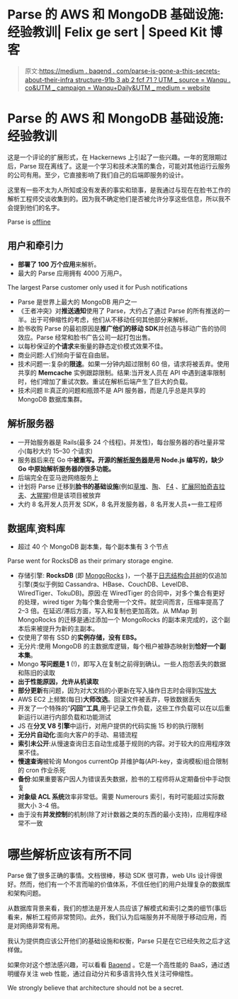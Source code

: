 # Parse 的 AWS 和 MongoDB 基础设施:经验教训| Felix ge sert | Speed Kit 博客

> 原文:[https://medium . baqend . com/parse-is-gone-a-this-secrets-about-their-infra structure-91b 3 ab 2 fcf 71？UTM _ source = Wanqu . co&UTM _ campaign = Wanqu+Daily&UTM _ medium = website](https://medium.baqend.com/parse-is-gone-a-few-secrets-about-their-infrastructure-91b3ab2fcf71?utm_source=wanqu.co&utm_campaign=Wanqu+Daily&utm_medium=website)

# Parse 的 AWS 和 MongoDB 基础设施:经验教训

这是一个评论的扩展形式，在 Hackernews 上引起了一些兴趣。一年的宽限期过后，Parse 现在离线了。这是一个学习和技术决策的集合，可能对其他运行云服务的公司有用。至少，它直接影响了我们自己的后端即服务的设计。

这里有一些不太为人所知或没有发表的事实和琐事，是我通过与现在在脸书工作的解析工程师交谈收集到的。因为我不确定他们是否被允许分享这些信息，所以我不会提到他们的名字。



Parse is [offline](https://status.parse.com/incidents/6mpkbscqw6p9)



## 用户和牵引力

*   **部署了 100 万个应用**来解析。
*   最大的 Parse 应用拥有 4000 万用户。



The largest Parse customer only used it for Push notifications



*   Parse 是世界上最大的 MongoDB 用户之一
*   《王者冲突》对**推送通知**使用了 Parse，大约占了通过 Parse 的所有推送的一半。出于可伸缩性的考虑，他们从不移动任何其他部分来解析。
*   脸书收购 Parse 的最初原因是**推广他们的移动 SDK**并创造与移动广告的协同效应。Parse 经常和脸书广告公司一起打包出售。
*   以每秒保证的**个请求**来衡量的静态定价模式效果不佳。
*   商业问题:人们倾向于留在自由层。
*   技术问题一:复杂的**限速**。如果一分钟内超过限制 60 倍，请求将被丢弃。使用共享的 **Memcache** 实例跟踪限制。结果:当开发人员在 API 中遇到速率限制时，他们增加了重试次数。重试在解析后端产生了巨大的负载。
*   技术问题 II:真正的问题和瓶颈不是 API 服务器，而是几乎总是共享的 MongoDB 数据库集群。

## 解析服务器

*   一开始服务器是 Rails(最多 24 个线程)。并发性)，每台服务器的吞吐量非常小(每秒大约 15–30 个请求)
*   服务器后来在 Go 中**被重写。开源的[解析服务器](https://github.com/ParsePlatform/parse-server)是用 Node.js 编写的，缺少 Go 中原始解析服务器的很多功能。**
*   后端完全在亚马逊网络服务上
*   计划将 Parse 迁移到**脸书的基础设施**(例如[草堆](https://code.facebook.com/posts/685565858139515/needle-in-a-haystack-efficient-storage-of-billions-of-photos/)、[陶](https://www.usenix.org/node/174510)、 [F4](https://www.usenix.org/conference/osdi14/technical-sessions/presentation/muralidhar) 、[扩展阿帕奇吉拉夫](https://www.facebook.com/notes/facebook-engineering/scaling-apache-giraph-to-a-trillion-edges/10151617006153920/)、[大猩猩](http://www.vldb.org/pvldb/vol8/p1816-teller.pdf))但是该项目被放弃
*   大约 8 名开发人员开发 SDK，8 名开发服务器，8 名开发人员+一些工程师

## 数据库ˌ资料库

*   超过 40 个 MongoDB 副本集，每个副本集有 3 个节点



Parse went for RocksDB as their primary storage engine.



*   存储引擎: **RocksDB** (即 [MongoRocks](https://github.com/mongodb-partners/mongo-rocks) )，一个基于[日志结构合并树](https://en.wikipedia.org/wiki/Log-structured_merge-tree)的仅追加引擎(类似于例如 Cassandra、HBase、CouchDB、LevelDB、WiredTiger、TokuDB)。原因:在 WiredTiger 的合同中，对多个集合有更好的处理，wired tiger 为每个集合使用一个文件。就空间而言，压缩率提高了 2–3 倍。在延迟/滞后方面，写入和复制也更加高效。从 MMap 到 MongoRocks 的迁移是通过添加一个 MongoRocks 的副本来完成的，这个副本后来被提升为新的主副本。
*   仅使用了带有 SSD 的**实例存储，没有 EBS。**
*   无分片:使用 MongoDB 的主数据库逻辑，每个租户被静态映射到**恰好一个副本集**。
*   Mongo **写问题是 1** (!)，即写入在复制之前得到确认。一些人抱怨丢失的数据和陈旧的读取
*   **出于性能原因，允许从机读取**
*   **部分更新**有问题，因为对大文档的小更新在写入操作日志时会得到[写放大](https://en.wikipedia.org/wiki/Write_amplification)
*   AWS EC2 上频繁(每日)**大师改选**。回滚文件被丢弃，导致数据丢失
*   开发了一个特殊的“**闪回”工具**,用于记录工作负载，这些工作负载可以在以后重新运行以进行内部负载和功能测试
*   JS 在**分叉 V8 引擎**中运行，对用户提供的代码实施 15 秒的执行限制
*   **无分片自动化**:面向大客户的手动、易错流程
*   **索引未公开**:从慢速查询日志自动生成基于规则的内容。对于较大的应用程序效果不佳。
*   **慢速查询**被轮询 Mongos currentOp 并维护每(API-key，查询模板)组合限制的 cron 作业杀死
*   **备份**:如果重要客户因人为错误丢失数据，脸书的工程师将从定期备份中手动恢复
*   **对象级 ACL 系统**效率非常低。需要 Numerours 索引，有时可能超过实际数据大小 3-4 倍。
*   由于没有**并发控制**的机制(除了对计数器之类的东西的最小支持)，应用程序经常不一致

# 哪些解析应该有所不同

Parse 做了很多正确的事情。文档很棒，移动 SDK 很可靠，web UIs 设计得很好。然而，他们有一个不言而喻的价值体系，不信任他们的用户处理复杂的数据库和架构问题。

从数据库背景来看，我们的想法是开发人员应该了解模式和索引之类的细节(事后看来，解析工程师非常赞同)。此外，我们认为后端服务并不局限于移动应用，而是对网络非常有用。

我认为提供商应该公开他们的基础设施和权衡，Parse 只是在它已经失败之后才这样做。

如果你对这个想法感兴趣，可以看看 [Baqend](https://www.baqend.com/) 。它是一个高性能的 BaaS，通过透明缓存关注 web 性能，通过自动分片和多语言持久性关注可伸缩性。



We strongly believe that architecture should not be a secret.

